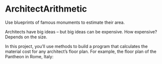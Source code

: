 # ArchitectArithmetic

Use blueprints of famous monuments to estimate their area.

Architects have big ideas – but big ideas can be expensive. How expensive? Depends on the size.

In this project, you’ll use methods to build a program that calculates the material cost for any architect’s floor plan. For example, the floor plan of the Pantheon in Rome, Italy:
